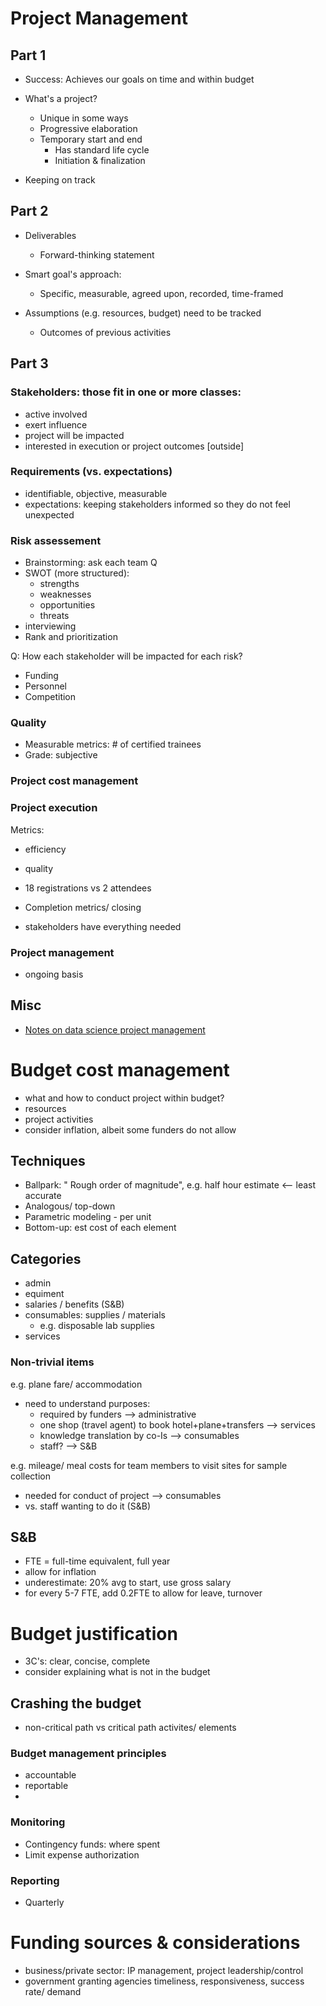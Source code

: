
# Project Management 

## Part 1

- Success: Achieves our goals on time and within budget 

- What's a project?
  - Unique in some ways 
  - Progressive elaboration
  - Temporary start and end
    - Has standard life cycle
    - Initiation & finalization 

- Keeping on track

## Part 2

- Deliverables
  - Forward-thinking statement
- Smart goal's approach:
  - Specific, measurable, agreed upon, recorded, time-framed
   
- Assumptions (e.g. resources, budget) need to be tracked
  - Outcomes of previous activities


## Part 3

### Stakeholders: those fit in one or more classes:
- active involved
- exert influence
- project will be impacted
- interested in execution or project outcomes [outside]

### Requirements (vs. expectations)

- identifiable, objective, measurable
- expectations: keeping stakeholders informed so they do not feel unexpected

### Risk assessement 

- Brainstorming: ask each team Q
- SWOT (more structured):
  - strengths
  - weaknesses
  - opportunities 
  - threats
- interviewing
- Rank and prioritization  

Q: How each stakeholder will be impacted for each risk?

- Funding
- Personnel
- Competition


### Quality
- Measurable metrics: # of certified trainees
- Grade: subjective

### Project cost management

### Project execution 

Metrics:
- efficiency 
- quality
- 18 registrations vs 2 attendees

- Completion metrics/ closing
- stakeholders have everything needed


### Project management
- ongoing basis

## Misc
- [Notes on data science project management](data_science.md)


# Budget cost management
- what and how to conduct project within budget?
- resources
- project activities
- consider inflation, albeit some funders do not allow
 
## Techniques
- Ballpark: " Rough order of magnitude", e.g. half hour estimate <-- least accurate
- Analogous/ top-down
- Parametric modeling - per unit
- Bottom-up: est cost of each element

## Categories
- admin
- equiment
- salaries / benefits (S&B)
- consumables: supplies / materials
  - e.g. disposable lab supplies
- services

### Non-trivial items 

e.g. plane fare/ accommodation
- need to understand purposes: 
  - required by funders --> administrative
  - one shop (travel agent) to book hotel+plane+transfers --> services
  - knowledge translation by co-Is --> consumables
  - staff? --> S&B

e.g. mileage/ meal costs for team members to visit sites for sample collection
- needed for conduct of project --> consumables
- vs. staff wanting to do it (S&B)

## S&B

- FTE = full-time equivalent, full year
- allow for inflation
- underestimate: 20% avg to start, use gross salary
- for every 5-7 FTE, add 0.2FTE to allow for leave, turnover

# Budget justification

- 3C's: clear, concise, complete
- consider explaining what is not in the budget

## Crashing the budget
- non-critical path vs critical path activites/ elements

### Budget management principles
- accountable
- reportable
- 

### Monitoring
- Contingency funds: where spent
- Limit expense authorization

### Reporting
- Quarterly

# Funding sources & considerations

- business/private sector: IP management, project leadership/control
- government granting agencies timeliness, responsiveness, success rate/ demand
